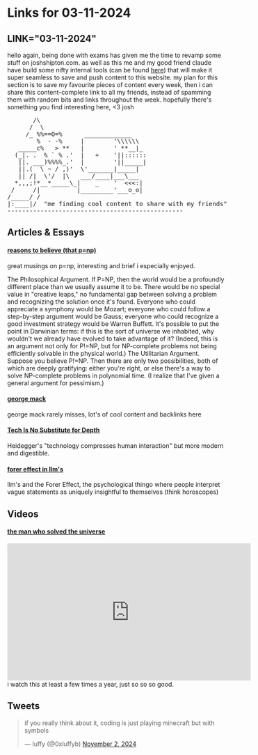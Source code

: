 # Links for 03-11-2024
LINK="03-11-2024"
----------

hello again,
being done with exams has given me the time to revamp some stuff on joshshipton.com. as well as this me and my good friend claude have build some nifty internal tools (can be found <a href="https://github.com/joshshipton/joshshipton.com">here</a>) that will make it super seamless to save and push content to this website.
my plan for this section is to save my favourite pieces of content every week, then i can share this content-complete link to all my friends, instead of spamming them with random bits and links throughout the week.
hopefully there's something you find interesting here, <3 josh
<pre>
       /\
      /  \
     /_ %%==O=%      _____________
        %  - -%     |        '\\\\\\
   _____c%   > **   |        ' **__|_
  (_|. .  % ` % .'  |   +    '||::::::
   ||. ___)%%%%_.'  |        '||_____|
   ||.(  \ ~ / ,)'  \'_______|_____|
   || /|  \'/  |\   ___/____|___\___
  *,,,;!*__*_____\_|    _    '  <<<:|
 /     /|          |_________'___o_o|
/_____/ /
|:____|/  "me finding cool content to share with my friends"
------------------------------------------------
</pre>

## Articles & Essays
#### [reasons to believe (that p=np)](https://scottaaronson.blog/?p=122)
great musings on p=np, interesting and brief i especially enjoyed.
<div class="quote">
The Philosophical Argument. If P=NP, then the world would be a profoundly different place than we usually assume it to be. There would be no special value in "creative leaps," no fundamental gap between solving a problem and recognizing the solution once it's found. Everyone who could appreciate a symphony would be Mozart; everyone who could follow a step-by-step argument would be Gauss; everyone who could recognize a good investment strategy would be Warren Buffett. It's possible to put the point in Darwinian terms: if this is the sort of universe we inhabited, why wouldn't we already have evolved to take advantage of it? (Indeed, this is an argument not only for P!=NP, but for NP-complete problems not being efficiently solvable in the physical world.)
The Utilitarian Argument. Suppose you believe P!=NP. Then there are only two possibilities, both of which are deeply gratifying: either you're right, or else there's a way to solve NP-complete problems in polynomial time. (I realize that I've given a general argument for pessimism.)
</div>

#### [george mack](https://www.george-mack.com/content/lindy-library-the-0-1-of-ideas-ive-found)
george mack rarely misses, lot's of cool content and backlinks here

#### [Tech Is No Substitute for Depth](https://moretothat.com/tech-is-no-substitute-for-depth)
Heidegger's "technology compresses human interaction" but more modern and digestible.

#### [forer effect in llm's](https://shkspr.mobi/blog/2023/02/how-much-of-ais-recent-success-is-due-to-the-forer-effect/)
llm's and the Forer Effect, the psychological thingo where people interpret vague statements as uniquely insightful to themselves (think horoscopes)

## Videos
#### [the man who solved the universe](https://www.youtube.com/watch?v=tv6W0Nv5ev0)
<iframe width="560" height="315" src="https://www.youtube.com/embed/tv6W0Nv5ev0?si=Lzzlp2jbzGuMs_7h" title="YouTube video player" frameborder="0" allow="accelerometer; autoplay; clipboard-write; encrypted-media; gyroscope; picture-in-picture; web-share" referrerpolicy="strict-origin-when-cross-origin" allowfullscreen></iframe>
i watch this at least a few times a year, just so so so good.

## Tweets
<blockquote class="twitter-tweet"><p lang="en" dir="ltr">if you really think about it, coding is just playing minecraft but with symbols</p>&mdash; luffy (@0xluffyb) <a href="https://twitter.com/0xluffyb/status/1852630027273412818?ref_src=twsrc%5Etfw">November 2, 2024</a></blockquote> <script async src="https://platform.twitter.com/widgets.js" charset="utf-8"></script>

